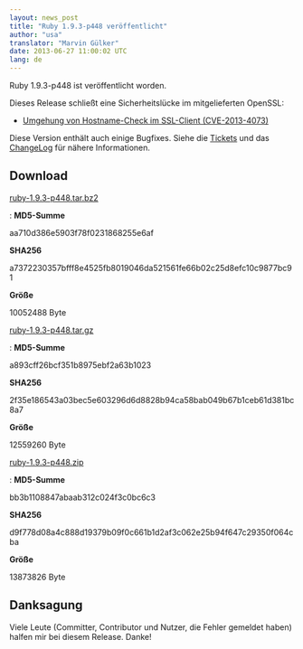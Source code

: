 ```yaml
---
layout: news_post
title: "Ruby 1.9.3-p448 veröffentlicht"
author: "usa"
translator: "Marvin Gülker"
date: 2013-06-27 11:00:02 UTC
lang: de
---
```


Ruby 1.9.3-p448 ist veröffentlicht worden.

Dieses Release schließt eine Sicherheitslücke im mitgelieferten
OpenSSL:

* [Umgehung von Hostname-Check im SSL-Client (CVE-2013-4073)][1]

Diese Version enthält auch einige Bugfixes.
Siehe die
[Tickets](https://bugs.ruby-lang.org/projects/ruby-193/issues?set_filter=1&amp;status_id=5)
und das [ChangeLog](http://svn.ruby-lang.org/repos/ruby/tags/v1_9_3_448/ChangeLog)
für nähere Informationen.

## Download

[ruby-1.9.3-p448.tar.bz2][2]

: **MD5-Summe**

  aa710d386e5903f78f0231868255e6af

  **SHA256**

  a7372230357bfff8e4525fb8019046da521561fe66b02c25d8efc10c9877bc91

  **Größe**

  10052488 Byte

[ruby-1.9.3-p448.tar.gz][3]

: **MD5-Summe**

  a893cff26bcf351b8975ebf2a63b1023

  **SHA256**

  2f35e186543a03bec5e603296d6d8828b94ca58bab049b67b1ceb61d381bc8a7

  **Größe**

  12559260 Byte

[ruby-1.9.3-p448.zip][4]

: **MD5-Summe**

  bb3b1108847abaab312c024f3c0bc6c3

  **SHA256**

  d9f778d08a4c888d19379b09f0c661b1d2af3c062e25b94f647c29350f064cba

  **Größe**

  13873826 Byte

## Danksagung

Viele Leute (Committer, Contributor und Nutzer, die Fehler gemeldet
haben) halfen mir bei diesem Release. Danke!

[1]: /de/news/2013/06/27/hostname-check-bypassing-vulnerability-in-openssl-client-cve-2013-4073/
[2]: ftp://ftp.ruby-lang.org/pub/ruby/1.9/ruby-1.9.3-p448.tar.bz2
[3]: ftp://ftp.ruby-lang.org/pub/ruby/1.9/ruby-1.9.3-p448.tar.gz
[4]: ftp://ftp.ruby-lang.org/pub/ruby/1.9/ruby-1.9.3-p448.zip
